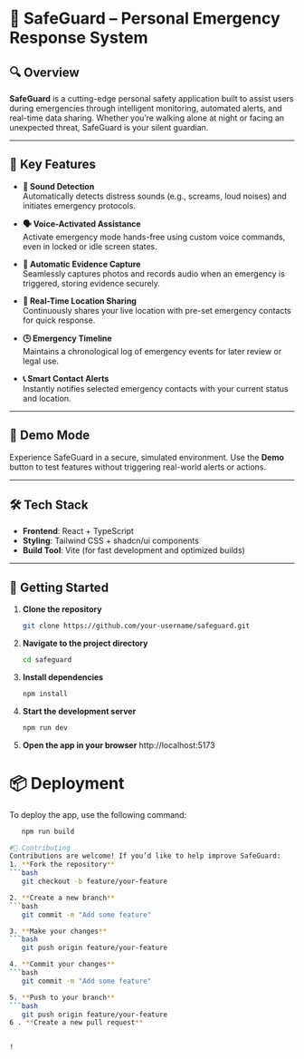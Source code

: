 # 🚨 SafeGuard – Personal Emergency Response System

## 🔍 Overview  
**SafeGuard** is a cutting-edge personal safety application built to assist users during emergencies through intelligent monitoring, automated alerts, and real-time data sharing. Whether you’re walking alone at night or facing an unexpected threat, SafeGuard is your silent guardian.

---

## 🔐 Key Features  

- **🎤 Sound Detection**  
  Automatically detects distress sounds (e.g., screams, loud noises) and initiates emergency protocols.

- **🗣️ Voice-Activated Assistance**  
  Activate emergency mode hands-free using custom voice commands, even in locked or idle screen states.

- **📸 Automatic Evidence Capture**  
  Seamlessly captures photos and records audio when an emergency is triggered, storing evidence securely.

- **📍 Real-Time Location Sharing**  
  Continuously shares your live location with pre-set emergency contacts for quick response.

- **🕒 Emergency Timeline**  
  Maintains a chronological log of emergency events for later review or legal use.

- **📞 Smart Contact Alerts**  
  Instantly notifies selected emergency contacts with your current status and location.

---

## 🧪 Demo Mode  
Experience SafeGuard in a secure, simulated environment. Use the **Demo** button to test features without triggering real-world alerts or actions.

---

## 🛠️ Tech Stack  

- **Frontend**: React + TypeScript  
- **Styling**: Tailwind CSS + shadcn/ui components  
- **Build Tool**: Vite (for fast development and optimized builds)

---

## 🚀 Getting Started  

1. **Clone the repository**  
   ```bash
   git clone https://github.com/your-username/safeguard.git
2. **Navigate to the project directory**  
   ```bash
   cd safeguard
3. **Install dependencies**
    ```bash
   npm install 
4. **Start the development server**
    ```bash 
    npm run dev
5. **Open the app in your browser**
    http://localhost:5173

# 📦 Deployment
To deploy the app, use the following command:
 ```bash 
    npm run build

#🤝 Contributing
Contributions are welcome! If you’d like to help improve SafeGuard:
1. **Fork the repository**
 ```bash 
    git checkout -b feature/your-feature

2. **Create a new branch**
 ```bash 
    git commit -m "Add some feature"

3. **Make your changes**
 ```bash 
    git push origin feature/your-feature

4. **Commit your changes**
 ```bash 
    git commit -m "Add some feature"

5. **Push to your branch**
 ```bash 
    git push origin feature/your-feature
6 . **Create a new pull request**


!
